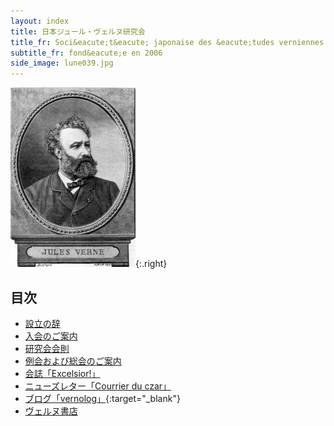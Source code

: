 ```yaml
---
layout: index
title: 日本ジュール・ヴェルヌ研究会
title_fr: Soci&eacute;t&eacute; japonaise des &eacute;tudes verniennes
subtitle_fr: fond&eacute;e en 2006
side_image: lune039.jpg
---
```

![](./img/verne.jpg){:.right}

## 目次

- [設立の辞](./fond.html)
- [入会のご案内](./entree.html)
- [研究会会則](./regle.html)
- [例会および総会のご案内](./reunion.html)
- [会誌「Excelsior!」](./excelsior.html)
- [ニューズレター「Courrier du czar」](./czar.html)
- [ブログ「vernolog」](http://vernolog.seesaa.net/){:target="_blank"}
- [ヴェルヌ書店](./livre/)
